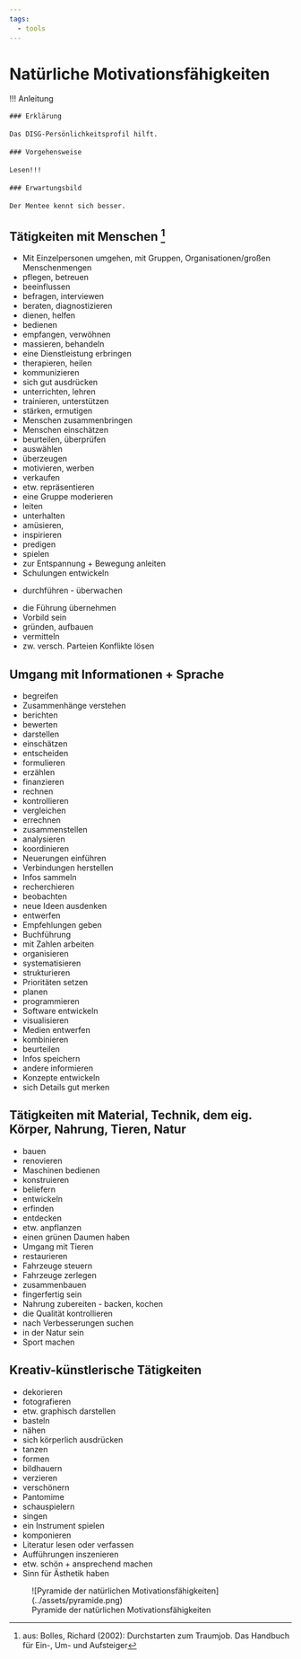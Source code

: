 ```yaml
---
tags:
  - tools
---
```


# Natürliche Motivationsfähigkeiten

!!! Anleitung

    ### Erklärung

    Das DISG-Persönlichkeitsprofil hilft. 

    ### Vorgehensweise

    Lesen!!!

    ### Erwartungsbild

    Der Mentee kennt sich besser.

## Tätigkeiten mit Menschen [^1]

- Mit Einzelpersonen umgehen, mit Gruppen, Organisationen/großen Menschenmengen
- pflegen, betreuen
- beeinflussen
- befragen, interviewen
- beraten, diagnostizieren 
- dienen, helfen
- bedienen
- empfangen, verwöhnen 
- massieren, behandeln
- eine Dienstleistung erbringen
- therapieren, heilen
- kommunizieren
- sich gut ausdrücken
- unterrichten, lehren
- trainieren, unterstützen 
- stärken, ermutigen
- Menschen zusammenbringen
- Menschen einschätzen
- beurteilen, überprüfen
- auswählen
- überzeugen
- motivieren, werben
- verkaufen
- etw. repräsentieren
- eine Gruppe moderieren 
- leiten
- unterhalten
- amüsieren,
- inspirieren
- predigen
- spielen
- zur Entspannung + Bewegung anleiten
- Schulungen entwickeln
+ durchführen - überwachen
- die Führung übernehmen
- Vorbild sein
- gründen, aufbauen 
- vermitteln
- zw. versch. Parteien Konflikte lösen

## Umgang mit Informationen + Sprache

- begreifen
- Zusammenhänge verstehen
- berichten
- bewerten
- darstellen
- einschätzen
- entscheiden
- formulieren
- erzählen
- finanzieren
- rechnen
- kontrollieren
- vergleichen
- errechnen
- zusammenstellen
- analysieren
- koordinieren
- Neuerungen einführen 
- Verbindungen herstellen
- Infos sammeln
- recherchieren
- beobachten
- neue Ideen ausdenken 
- entwerfen
- Empfehlungen geben
- Buchführung
- mit Zahlen arbeiten
- organisieren
- systematisieren
- strukturieren
- Prioritäten setzen
- planen
- programmieren
- Software entwickeln
- visualisieren
- Medien entwerfen
- kombinieren
- beurteilen
- Infos speichern
- andere informieren
- Konzepte entwickeln
- sich Details gut merken

## Tätigkeiten mit Material, Technik, dem eig. Körper, Nahrung, Tieren, Natur

- bauen
- renovieren
- Maschinen bedienen
- konstruieren
- beliefern
- entwickeln
- erfinden
- entdecken
- etw. anpflanzen
- einen grünen Daumen haben
- Umgang mit Tieren 
- restaurieren
- Fahrzeuge steuern
- Fahrzeuge zerlegen
- zusammenbauen
- fingerfertig sein
- Nahrung zubereiten - backen, kochen
- die Qualität kontrollieren
- nach Verbesserungen suchen
- in der Natur sein 
- Sport machen


## Kreativ-künstlerische Tätigkeiten

- dekorieren
- fotografieren 
- etw. graphisch darstellen
- basteln
- nähen
- sich körperlich ausdrücken 
- tanzen
- formen
- bildhauern 
- verzieren
- verschönern 
- Pantomime
- schauspielern 
- singen
- ein Instrument spielen 
- komponieren
- Literatur lesen oder verfassen
- Aufführungen inszenieren 
- etw. schön + ansprechend machen
- Sinn für Ästhetik haben

<figure markdown>
  ![Pyramide der natürlichen Motivationsfähigkeiten](../assets/pyramide.png)
  <figcaption>Pyramide der natürlichen Motivationsfähigkeiten</figcaption>
</figure>


[^1]: aus: Bolles, Richard (2002): Durchstarten zum Traumjob. Das Handbuch für Ein-, Um- und Aufsteiger
